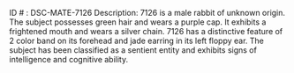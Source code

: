 ID # : DSC-MATE-7126
Description: 7126 is a male rabbit of unknown origin. The subject possesses green hair and wears a purple cap. It exhibits a frightened mouth and wears a silver chain. 7126 has a distinctive feature of 2 color band on its forehead and jade earring in its left floppy ear. The subject has been classified as a sentient entity and exhibits signs of intelligence and cognitive ability.